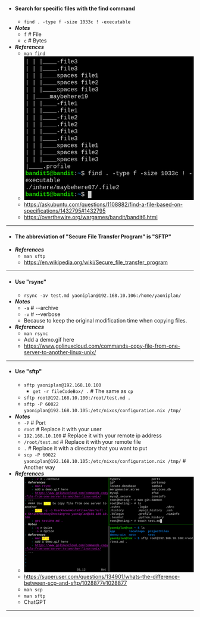 - #### Search for specific files with the find command
    - `find . -type f -size 1033c ! -executable`
- ***Notes***
    - `f` # File
    - `c` # Bytes
- ***References***
    - `man find`
    - ![2023-02-05_20:11:35.png](./assets/2023-02-05_20:11:35.png)
    - https://askubuntu.com/questions/1108882/find-a-file-based-on-specifications/1432795#1432795
    - https://overthewire.org/wargames/bandit/bandit6.html
- ---
- #### The abbreviation of "Secure File Transfer Program" is "SFTP"
- ***References***
    - `man sftp`
    - https://en.wikipedia.org/wiki/Secure_file_transfer_program
- ---
- #### Use "rsync"
    - `rsync -av test.md yaoniplan@192.168.10.106:/home/yaoniplan/`
- ***Notes***
    - `-a` # --archive
    - `-v` # --verbose
    - Because to keep the original modification time when copying files.
- ***References***
    - `man rsync`
    - Add a demo.gif here
    - https://www.golinuxcloud.com/commands-copy-file-from-one-server-to-another-linux-unix/
- ---
- #### Use "sftp"
    - `sftp yaoniplan@192.168.10.100`
        - `get -r fileCodeBox/ .` # The same as `cp`
    - `sftp root@192.168.10.100:/root/test.md .`
    - `sftp -P 60022 yaoniplan@192.168.10.105:/etc/nixos/configuration.nix /tmp/`
- ***Notes***
    - `-P` # Port
    - `root` # Replace it with your user
    - `192.168.10.100` # Replace it with your remote ip address
    - `/root/test.md` # Replace it with your remote file
    - `.` # Replace it with a directory that you want to put
    - `scp -P 60022 yaoniplan@192.168.10.105:/etc/nixos/configuration.nix /tmp/` # Another way
- ***References***
    - ![2023-02-11_12:39:35.gif](./assets/2023-02-11_12:39:35.gif)
    - https://superuser.com/questions/134901/whats-the-difference-between-scp-and-sftp/1028877#1028877
    - `man scp`
    - `man sftp`
    - ChatGPT
- ---
